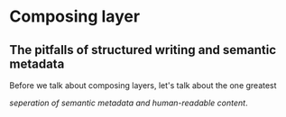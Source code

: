 # Composing layer


## The pitfalls of structured writing and semantic metadata

Before we talk about composing layers, let's talk about the one greatest 

_seperation of semantic metadata and human-readable content_. 
